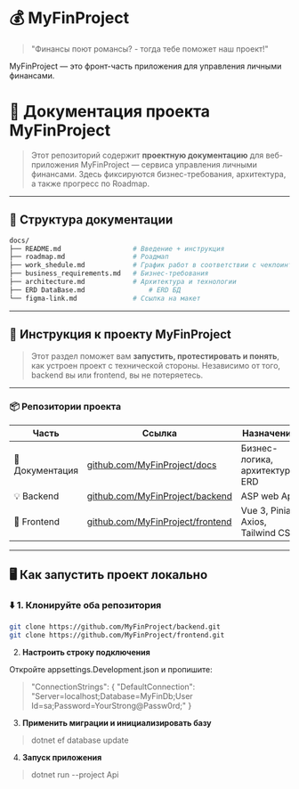 
# 💰 MyFinProject

> "Финансы поют романсы? - тогда тебе поможет наш проект!"


MyFinProject  — это фронт-часть приложения для управления личными финансами.


# 📘 Документация проекта MyFinProject

> Этот репозиторий содержит **проектную документацию** для веб-приложения MyFinProject — сервиса управления личными финансами. Здесь фиксируются бизнес-требования, архитектура, а также прогресс по Roadmap.

---

## 📁 Структура документации

```bash
docs/
├── README.md                  # Введение + инструкция
├── roadmap.md                 # Роадмап
├── work_shedule.md            # График работ в соответствии с чекпоинтами
├── business_requirements.md   # Бизнес-требования
├── architecture.md            # Архитектура и технологии
├── ERD DataBase.md                # ERD БД
└── figma-link.md              # Ссылка на макет
```
---

## 📝 Инструкция к проекту MyFinProject

> Этот раздел поможет вам **запустить, протестировать и понять**, как устроен проект с технической стороны. Независимо от того, backend вы или frontend, вы не потеряетесь.

---

### 📦 Репозитории проекта

| Часть         | Ссылка                                                          | Назначение                          |
|---------------|------------------------------------------------------------------|-------------------------------------|
| 📘 Документация | [github.com/MyFinProject/docs](https://github.com/MyFinProject/docs)         | Бизнес-логика, архитектура, ERD     |
| 💡 Backend     | [github.com/MyFinProject/backend](https://github.com/MyFinProject/backend)     | ASP web Api               |
| 🎨 Frontend    | [github.com/MyFinProject/frontend](https://github.com/MyFinProject/frontend)   | Vue 3, Pinia, Axios, Tailwind CSS   |

---

## 🖥️ Как запустить проект локально

### ⬇️ 1. Клонируйте оба репозитория

```bash
git clone https://github.com/MyFinProject/backend.git
git clone https://github.com/MyFinProject/frontend.git
```

2. **Настроить строку подключения**

Откройте appsettings.Development.json и пропишите:
> "ConnectionStrings": {
"DefaultConnection": "Server=localhost;Database=MyFinDb;User Id=sa;Password=YourStrong@Passw0rd;"
}

3. **Применить миграции и инициализировать базу**
>dotnet ef database update


4. **Запуск приложения**
>dotnet run --project Api

